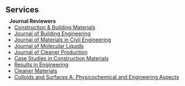 <h1 id="services"></h1>

<h2 style="margin: 60px 0px 10px;">Services</h2>

<h4 style="margin:0 10px 0;">Journal Reviewers</h4>

<ul style="margin:0 0 20px;">
  <li><a href="https://www.sciencedirect.com/journal/construction-and-building-materials"><autocolor>Construction & Building Materials</autocolor></a></li>
  <li><a href="https://www.sciencedirect.com/journal/journal-of-building-engineering"><autocolor>Journal of Building Engineering</autocolor></a></li>
  <li><a href="https://ascelibrary.org/journal/jmcee7"><autocolor>Journal of Materials in Civil Engineering</autocolor></a></li>
  <li><a href="https://www.sciencedirect.com/journal/journal-of-molecular-liquids"><autocolor>Journal of Molecular Liquids</autocolor></a></li>
  <li><a href="https://www.sciencedirect.com/journal/journal-of-cleaner-production"><autocolor>Journal of Cleaner Production</autocolor></a></li>
  <li><a href="https://www.sciencedirect.com/journal/case-studies-in-construction-materials"><autocolor>Case Studies in Construction Materials</autocolor></a></li>
  <li><a href="https://www.sciencedirect.com/journal/results-in-engineering"><autocolor>Results in Engineering</autocolor></a></li>
  <li><a href="https://www.sciencedirect.com/journal/cleaner-materials"><autocolor>Cleaner Materials</autocolor></a></li>
  <li><a href="https://www.sciencedirect.com/journal/colloids-and-surfaces-a-physicochemical-and-engineering-aspects"><autocolor>Colloids and Surfaces A: Physicochemical and Engineering Aspects</autocolor></a></li>
</ul>
